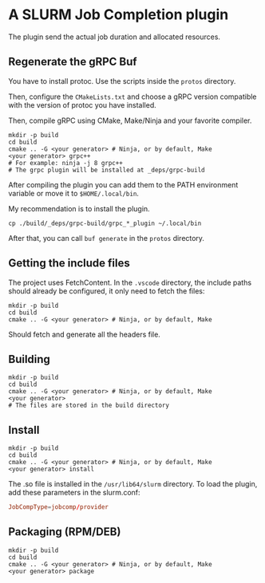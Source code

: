 # A SLURM Job Completion plugin

The plugin send the actual job duration and allocated resources.

## Regenerate the gRPC Buf

You have to install protoc. Use the scripts inside the `protos` directory.

Then, configure the `CMakeLists.txt` and choose a gRPC version compatible with the version of protoc you have installed.

Then, compile gRPC using CMake, Make/Ninja and your favorite compiler.

```shell
mkdir -p build
cd build
cmake .. -G <your generator> # Ninja, or by default, Make
<your generator> grpc++
# For example: ninja -j 8 grpc++
# The grpc plugin will be installed at _deps/grpc-build
```

After compiling the plugin you can add them to the PATH environment variable or move it to `$HOME/.local/bin`.

My recommendation is to install the plugin.

```shell
cp ./build/_deps/grpc-build/grpc_*_plugin ~/.local/bin
```

After that, you can call `buf generate` in the `protos` directory.

## Getting the include files

The project uses FetchContent. In the `.vscode` directory, the include paths should already be configured, it only need to fetch the files:

```shell
mkdir -p build
cd build
cmake .. -G <your generator> # Ninja, or by default, Make
```

Should fetch and generate all the headers file.

## Building

```shell
mkdir -p build
cd build
cmake .. -G <your generator> # Ninja, or by default, Make
<your generator>
# The files are stored in the build directory
```

## Install

```shell
mkdir -p build
cd build
cmake .. -G <your generator> # Ninja, or by default, Make
<your generator> install
```

The .so file is installed in the `/usr/lib64/slurm` directory. To load the plugin, add these parameters in the slurm.conf:

```conf
JobCompType=jobcomp/provider
```

## Packaging (RPM/DEB)

```shell
mkdir -p build
cd build
cmake .. -G <your generator> # Ninja, or by default, Make
<your generator> package
```

